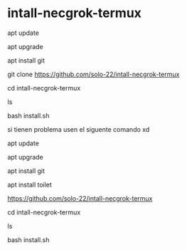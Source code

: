 # intall-necgrok-termux 

apt update

apt upgrade

apt install git

git clone https://github.com/solo-22/intall-necgrok-termux

cd intall-necgrok-termux

ls

bash install.sh

si tienen problema usen el siguente comando xd

apt update

apt upgrade

apt install git

apt install toilet


https://github.com/solo-22/intall-necgrok-termux


cd intall-necgrok-termux

ls

bash install.sh
